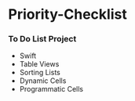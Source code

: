 # Priority-Checklist
### To Do List Project
* Swift
* Table Views
* Sorting Lists
* Dynamic Cells
* Programmatic Cells

